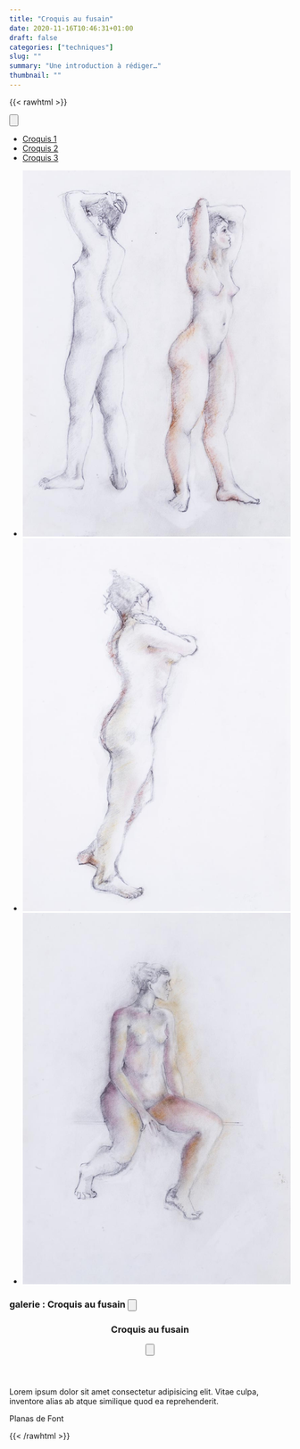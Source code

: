 ```yaml
---
title: "Croquis au fusain"
date: 2020-11-16T10:46:31+01:00
draft: false
categories: ["techniques"]
slug: ""
summary: "Une introduction à rédiger…"
thumbnail: ""
---
```


{{< rawhtml >}}
<div class="float-sidenav js-float-sidenav" id="float-sidenav-1">
    <nav class="float-sidenav__nav">
      <button class="reset float-sidenav__close-btn js-float-sidenav__close-btn js-tab-focus" aria-label="Close page navigation">
        <svg class="icon" viewBox="0 0 16 16"><g stroke-width="1" stroke="currentColor" fill="none" stroke-linecap="round" stroke-linejoin="round" stroke-miterlimit="10"><line x1="13.5" y1="2.5" x2="2.5" y2="13.5"></line><line x1="2.5" y1="2.5" x2="13.5" y2="13.5"></line></g></svg>
      </button>
      <ul class="float-sidenav__list js-float-sidenav__list">
        <li class="float-sidenav__item">
          <a href="#peinture-1" class="float-sidenav__link js-smooth-scroll">
            <span class="float-sidenav__label">Croquis 1</span>
            <span aria-hidden="true" class="float-sidenav__marker"></span>
          </a>
        </li>
        <li class="float-sidenav__item">
          <a href="#peinture-2" class="float-sidenav__link js-smooth-scroll">
            <span class="float-sidenav__label">Croquis 2</span>
            <span aria-hidden="true" class="float-sidenav__marker"></span>
          </a>
        </li>
        <li class="float-sidenav__item">
          <a href="#peinture-3" class="float-sidenav__link js-smooth-scroll">
            <span class="float-sidenav__label">Croquis 3</span>
            <span aria-hidden="true" class="float-sidenav__marker"></span>
          </a>
        </li>
      </ul>
    </nav>
</div>
<!-- <button class="btn btn--subtle margin-bottom-md hide@md" aria-controls="float-sidenav-1">Show Page Navigation</button> -->
<ul class="parent js-float-sidenav-target">
    <li id="peinture-1" class="child">
      <img src="croquis-fusain-01.jpg" alt="n°1">
    </li>
    <li id="peinture-2" class="child">
      <img src="croquis-fusain-02.jpg" alt="n°2">
    </li>
    <li id="peinture-3" class="child">
      <img src="croquis-fusain-03.jpg" alt="n°3">
    </li>
</ul>
<h3 class="gallery__title-block" aria-controls="modal-full-width">
<span class="gallery__title-prefix">galerie : </span>
<span class="gallery__title">Croquis au fusain</span>
<button class="gallery__title-trigger">
  <svg class="icon" viewBox="0 0 20 20">
    <title>Ouvrir la fenêtre</title>
    <g fill="none" stroke="currentColor" stroke-miterlimit="10" stroke-width="1" stroke-linecap="round" stroke-linejoin="round">
      <line x1="3" y1="3" x2="15" y2="15" />
      <line x1="15" y1="3" x2="3" y2="15" />
    </g>
  </svg>
</button>
</h3>
<div class="modal modal--animate-fade bg-contrast-higher bg-opacity-90% js-modal" id="modal-full-width">
<div class="modal__content bg height-100% flex flex-column flex-center" role="alertdialog" aria-labelledby="modal-title" aria-describedby="modal-description">
  <div class="">
    <header class="padding-y-sm padding-x-md flex items-center justify-between">
      <h3 class="gallery__title" id="modal-title">Croquis au fusain</h3>
      <button class="reset modal__close-btn modal__close-btn--inner js-modal__close js-tab-focus">
        <svg class="icon" viewBox="0 0 20 20">
          <title>Fermer la fenêtre</title>
          <g fill="none" stroke="currentColor" stroke-miterlimit="10" stroke-width="2" stroke-linecap="round" stroke-linejoin="round">
            <line x1="3" y1="3" x2="17" y2="17" />
            <line x1="17" y1="3" x2="3" y2="17" />
          </g>
        </svg>
      </button>
    </header>
    <article class="padding-y-sm padding-x-md flex-grow overflow-auto">
      <div class="text-component v-space-md line-height-lg">
        <p class="drop-cap gallery__desc-first-line" id="modal-description">Lorem ipsum dolor sit amet consectetur adipisicing elit. Vitae culpa, inventore alias ab atque similique quod ea reprehenderit.</p>
        <p class="signature">Planas de Font</p>
      </div>
    </article>
  </div>
</div> 
</div>
{{< /rawhtml >}}